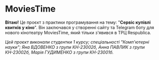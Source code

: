 # MoviesTime
**Вітаю!** Це проєкт з практики програмування на тему: "**Сервіс купівлі квитків у кіно**". 
Він заключався у створенні сайту та Telegram боту для нового кінотеатру MoviesTime, який тільки з'явився в ТРЦ Respublica. 

_Цей проєкт виконали студентки 1 курсу; спеціальності "Комп'ютерні науки"; Яна ВДОВЕНКО з групи КН-23002б,
Анна ПАВЛИК з групи КН-23002б, Марія ГУДИМЕНКО з групи КН-23001б._
